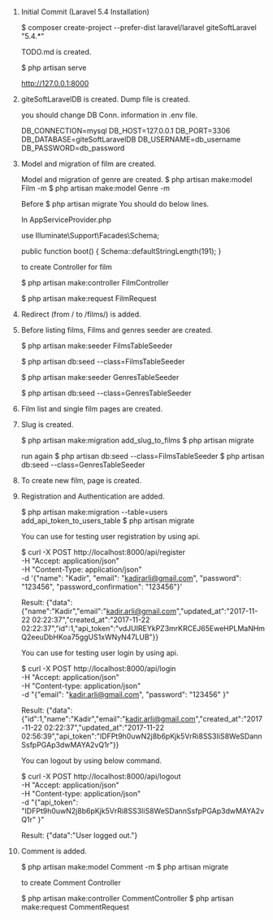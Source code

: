 1. Initial Commit (Laravel 5.4 Installation)

    $ composer create-project --prefer-dist laravel/laravel giteSoftLaravel "5.4.*"

    TODO.md is created.

    $ php artisan serve

    http://127.0.0.1:8000
    
2. giteSoftLaravelDB is created. Dump file is created.
    
    you should change DB Conn. information in .env file.
    
    DB_CONNECTION=mysql
    DB_HOST=127.0.0.1
    DB_PORT=3306
    DB_DATABASE=giteSoftLaravelDB
    DB_USERNAME=db_username
    DB_PASSWORD=db_password
    
3. Model and migration of film are created.
    
    Model and migration of genre are created.
    $ php artisan make:model Film -m
    $ php artisan make:model Genre -m
    
    Before $ php artisan migrate
    You should do below lines.
    
    In AppServiceProvider.php
    
    use Illuminate\Support\Facades\Schema;
    
    public function boot()
    {
        Schema::defaultStringLength(191);
    }
    
    to create Controller for film
    
    $ php artisan make:controller FilmController
    
    $ php artisan make:request FilmRequest
    
4. Redirect (from / to /films/) is added.

5. Before listing films, Films and genres seeder are created.

    $ php artisan make:seeder FilmsTableSeeder

    $ php artisan db:seed --class=FilmsTableSeeder
    
    $ php artisan make:seeder GenresTableSeeder
    
    $ php artisan db:seed --class=GenresTableSeeder
    
6. Film list and single film pages are created.

7. Slug is created.

    $ php artisan make:migration add_slug_to_films
    $ php artisan migrate
    
    run again
    $ php artisan db:seed --class=FilmsTableSeeder
    $ php artisan db:seed --class=GenresTableSeeder
    
8. To create new film, page is created.

9. Registration and Authentication are added.

    $ php artisan make:migration --table=users add_api_token_to_users_table
    $ php artisan migrate
    
    You can use for testing user registration by using api.
    
    $ curl -X POST http://localhost:8000/api/register \
     -H "Accept: application/json" \
     -H "Content-Type: application/json" \
     -d '{"name": "Kadir", "email": "kadirarli@gmail.com", "password": "123456", "password_confirmation": "123456"}'
     
     Result: 
     {"data":{"name":"Kadir","email":"kadir.arli@gmail.com","updated_at":"2017-11-22 02:22:37","created_at":"2017-11-22 02:22:37","id":1,"api_token":"vdJUIREYkPZ3mrKRCEJ65EweHPLMaNHmQ2eeuDbHKoa75ggUS1xWNyN47LUB"}}
     
     You can use for testing user login by using api.
     
     $ curl -X POST http://localhost:8000/api/login \
         -H "Accept: application/json" \
         -H "Content-type: application/json" \
         -d "{\"email\": \"kadir.arli@gmail.com\", \"password\": \"123456\" }"
     
    Result: 
    {"data":{"id":1,"name":"Kadir","email":"kadir.arli@gmail.com","created_at":"2017-11-22 02:22:37","updated_at":"2017-11-22 02:56:39","api_token":"IDFPt9h0uwN2j8b6pKjk5VrRi8SS3IiS8WeSDannSsfpPGAp3dwMAYA2vQ1r"}}
    
    You can logout by using below command.
    
    $ curl -X POST http://localhost:8000/api/logout \
               -H "Accept: application/json" \
               -H "Content-type: application/json" \
               -d "{\"api_token\": \"IDFPt9h0uwN2j8b6pKjk5VrRi8SS3IiS8WeSDannSsfpPGAp3dwMAYA2vQ1r\" }"
    
    Result:
    {"data":"User logged out."}
    
10. Comment is added.

    $ php artisan make:model Comment -m
    $ php artisan migrate
    
    to create Comment Controller
    
    $ php artisan make:controller CommentController
    $ php artisan make:request CommentRequest
    
    